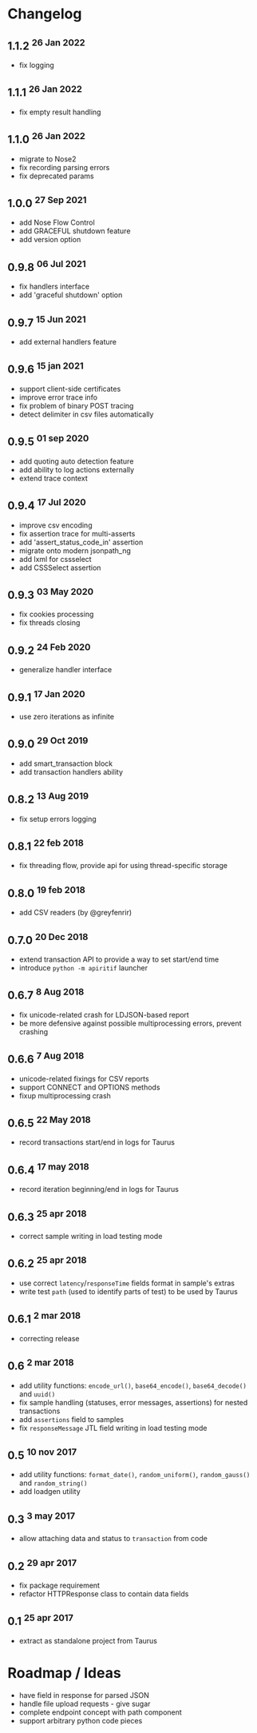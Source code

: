 # Changelog

## 1.1.2 <sup>26 Jan 2022</sup>
- fix logging

## 1.1.1 <sup>26 Jan 2022</sup>
- fix empty result handling

## 1.1.0 <sup>26 Jan 2022</sup>
- migrate to Nose2
- fix recording parsing errors
- fix deprecated params

## 1.0.0 <sup>27 Sep 2021</sup>
- add Nose Flow Control
- add GRACEFUL shutdown feature
- add version option

## 0.9.8 <sup>06 Jul 2021</sup>
- fix handlers interface
- add 'graceful shutdown' option

## 0.9.7 <sup>15 Jun 2021</sup>
- add external handlers feature

## 0.9.6 <sup>15 jan 2021</sup>
- support client-side certificates
- improve error trace info
- fix problem of binary POST tracing
- detect delimiter in csv files automatically

## 0.9.5 <sup>01 sep 2020</sup>
- add quoting auto detection feature
- add ability to log actions externally
- extend trace context

## 0.9.4 <sup>17 Jul 2020</sup>
- improve csv encoding
- fix assertion trace for multi-asserts
- add 'assert_status_code_in' assertion
- migrate onto modern jsonpath_ng
- add lxml for cssselect
- add CSSSelect assertion

## 0.9.3 <sup>03 May 2020</sup>
- fix cookies processing
- fix threads closing

## 0.9.2 <sup>24 Feb 2020</sup>
- generalize handler interface

## 0.9.1 <sup>17 Jan 2020</sup>
- use zero iterations as infinite
 
## 0.9.0 <sup>29 Oct 2019</sup>
- add smart_transaction block
- add transaction handlers ability

## 0.8.2 <sup>13 Aug 2019</sup>
- fix setup errors logging

## 0.8.1 <sup>22 feb 2018</sup>
- fix threading flow, provide api for using thread-specific storage

## 0.8.0 <sup>19 feb 2018</sup>
- add CSV readers (by @greyfenrir)

## 0.7.0 <sup>20 Dec 2018</sup>
- extend transaction API to provide a way to set start/end time
- introduce `python -m apiritif` launcher

## 0.6.7 <sup>8 Aug 2018</sup>
- fix unicode-related crash for LDJSON-based report
- be more defensive against possible multiprocessing errors, prevent crashing

## 0.6.6 <sup>7 Aug 2018</sup>
- unicode-related fixings for CSV reports
- support CONNECT and OPTIONS methods
- fixup multiprocessing crash

## 0.6.5 <sup>22 May 2018</sup>
- record transactions start/end in logs for Taurus

## 0.6.4 <sup>17 may 2018</sup>
- record iteration beginning/end in logs for Taurus

## 0.6.3 <sup>25 apr 2018</sup>
- correct sample writing in load testing mode

## 0.6.2 <sup>25 apr 2018</sup>
- use correct `latency`/`responseTime` fields format in sample's extras
- write test `path` (used to identify parts of test) to be used by Taurus

## 0.6.1 <sup>2 mar 2018</sup>
- correcting release

## 0.6 <sup>2 mar 2018</sup>

- add utility functions: `encode_url()`, `base64_encode()`, `base64_decode()` and `uuid()`
- fix sample handling (statuses, error messages, assertions) for nested transactions
- add `assertions` field to samples
- fix `responseMessage` JTL field writing in load testing mode

## 0.5 <sup>10 nov 2017</sup>

- add utility functions: `format_date()`, `random_uniform()`, `random_gauss()` and `random_string()`
- add loadgen utility


## 0.3 <sup>3 may 2017</sup>

- allow attaching data and status to `transaction` from code


## 0.2 <sup>29 apr 2017</sup>

- fix package requirement
- refactor HTTPResponse class to contain data fields


## 0.1 <sup>25 apr 2017</sup>

- extract as standalone project from Taurus


# Roadmap / Ideas

- have field in response for parsed JSON 
- handle file upload requests - give sugar 
- complete endpoint concept with path component
- support arbitrary python code pieces
